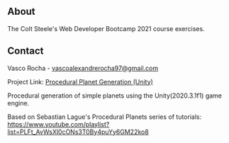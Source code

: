 <!-- ABOUT -->
## About

The Colt Steele's Web Developer Bootcamp 2021 course exercises.

<!-- CONTACT -->
## Contact

Vasco Rocha - vascoalexandrerocha97@gmail.com

Project Link: [Procedural Planet Generation (Unity)](https://github.com/vascorocha97/Procedural-Planet-Generation-Unity)

<!-- MARKDOWN LINKS & IMAGES -->
<!-- https://www.markdownguide.org/basic-syntax/#reference-style-links -->
[linkedin-shield]: https://img.shields.io/badge/-LinkedIn-black.svg?style=for-the-badge&logo=linkedin&colorB=555
[linkedin-url]: https://www.linkedin.com/in/vascorocha97/


Procedural generation of simple planets using the Unity(2020.3.1f1) game engine.

Based on Sebastian Lague's Procedural Planets series of tutorials: https://www.youtube.com/playlist?list=PLFt_AvWsXl0cONs3T0By4puYy6GM22ko8









